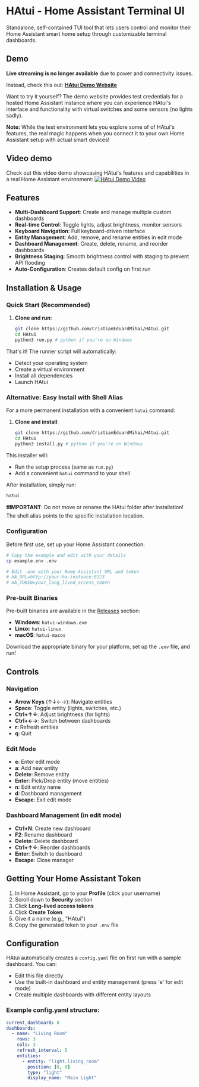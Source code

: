 # HAtui - Home Assistant Terminal UI

Standalone, self-contained TUI tool that lets users control and monitor their Home Assistant smart home setup through customizable terminal dashboards.

## Demo

**Live streaming is no longer available** due to power and connectivity issues.

Instead, check this out: **[HAtui Demo Website](https://hatui.cristianmihai.cc/)**


Want to try it yourself? The demo website provides test credentials for a hosted Home Assistant instance where you can experience HAtui's interface and functionality with virtual switches and some sensors (no lights sadly).

**Note:** While the test environment lets you explore some of of HAtui's features, the real magic happens when you connect it to your own Home Assistant setup with actual smart devices!

## Video demo
Check out this video demo showcasing HAtui's features and capabilities in a real Home Assistant environment:
[![HAtui Demo Video](https://img.youtube.com/vi/pNILE0pEJ3w/0.jpg)](https://youtu.be/pNILE0pEJ3w)

## Features

- **Multi-Dashboard Support**: Create and manage multiple custom dashboards
- **Real-time Control**: Toggle lights, adjust brightness, monitor sensors
- **Keyboard Navigation**: Full keyboard-driven interface
- **Entity Management**: Add, remove, and rename entities in edit mode
- **Dashboard Management**: Create, delete, rename, and reorder dashboards
- **Brightness Staging**: Smooth brightness control with staging to prevent API flooding
- **Auto-Configuration**: Creates default config on first run

## Installation & Usage

### Quick Start (Recommended)

1. **Clone and run**:
   ```bash
   git clone https://github.com/CristianEduardMihai/HAtui.git
   cd HAtui
   python3 run.py # python if you're on Windows
   ```

That's it! The runner script will automatically:
- Detect your operating system
- Create a virtual environment
- Install all dependencies
- Launch HAtui

### Alternative: Easy Install with Shell Alias

For a more permanent installation with a convenient `hatui` command:

1. **Clone and install**:
   ```bash
   git clone https://github.com/CristianEduardMihai/HAtui.git
   cd HAtui
   python3 install.py # python if you're on Windows
   ```

This installer will:
- Run the setup process (same as `run.py`)
- Add a convenient `hatui` command to your shell

After installation, simply run:
```bash
hatui
```

**❗❗IMPORTANT**: Do not move or rename the HAtui folder after installation! The shell alias points to the specific installation location.


### Configuration

Before first use, set up your Home Assistant connection:

```bash
# Copy the example and edit with your details
cp example.env .env

# Edit .env with your Home Assistant URL and token
# HA_URL=http://your-ha-instance:8123
# HA_TOKEN=your_long_lived_access_token
```

### Pre-built Binaries

Pre-built binaries are available in the [Releases](https://github.com/CristianEduardMihai/HAtui/releases) section:

- **Windows**: `hatui-windows.exe`
- **Linux**: `hatui-linux`
- **macOS**: `hatui-macos`

Download the appropriate binary for your platform, set up the `.env` file, and run!

## Controls

### Navigation
- **Arrow Keys** (↑↓←→): Navigate entities
- **Space**: Toggle entity (lights, switches, etc.)
- **Ctrl+↑↓**: Adjust brightness (for lights)
- **Ctrl+←→**: Switch between dashboards
- **r**: Refresh entities
- **q**: Quit

### Edit Mode
- **e**: Enter edit mode
- **a**: Add new entity
- **Delete**: Remove entity
- **Enter**: Pick/Drop entity (move entities)
- **n**: Edit entity name
- **d**: Dashboard management
- **Escape**: Exit edit mode

### Dashboard Management (in edit mode)
- **Ctrl+N**: Create new dashboard
- **F2**: Rename dashboard
- **Delete**: Delete dashboard
- **Ctrl+↑↓**: Reorder dashboards
- **Enter**: Switch to dashboard
- **Escape**: Close manager

## Getting Your Home Assistant Token

1. In Home Assistant, go to your **Profile** (click your username)
2. Scroll down to **Security** section
3. Click **Long-lived access tokens**
4. Click **Create Token**
5. Give it a name (e.g., "HAtui")
6. Copy the generated token to your `.env` file

## Configuration

HAtui automatically creates a `config.yaml` file on first run with a sample dashboard. You can:

- Edit this file directly
- Use the built-in dashboard and entity management (press 'e' for edit mode)
- Create multiple dashboards with different entity layouts

### Example config.yaml structure:
```yaml
current_dashboard: 0
dashboards:
  - name: "Living Room"
    rows: 3
    cols: 3
    refresh_interval: 5
    entities:
      - entity: "light.living_room"
        position: [0, 0]
        type: "light"
        display_name: "Main Light"
```